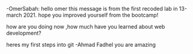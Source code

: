 -OmerSabah: hello omer this message is from the first recoded lab in 13-march 2021. hope you improved yourself from the bootcamp!

how are you doing now ,how much have you learned about web development?

heres my first steps into git -Ahmad Fadhel
you are amazing 
